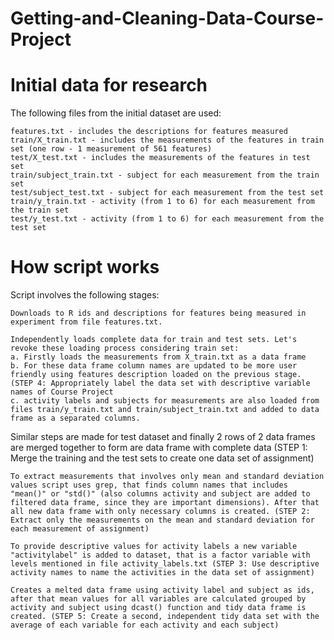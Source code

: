 # Getting-and-Cleaning-Data-Course-Project

# Initial data for research

The following files from the initial dataset are used:

    features.txt - includes the descriptions for features measured
    train/X_train.txt - includes the measurements of the features in train set (one row - 1 measurement of 561 features)
    test/X_test.txt - includes the measurements of the features in test set
    train/subject_train.txt - subject for each measurement from the train set
    test/subject_test.txt - subject for each measurement from the test set
    train/y_train.txt - activity (from 1 to 6) for each measurement from the train set
    test/y_test.txt - activity (from 1 to 6) for each measurement from the test set

# How script works

Script involves the following stages:

    Downloads to R ids and descriptions for features being measured in experiment from file features.txt.

    Independently loads complete data for train and test sets. Let's revoke these loading process considering train set:
    a. Firstly loads the measurements from X_train.txt as a data frame
    b. For these data frame column names are updated to be more user friendly using features description loaded on the previous stage. (STEP 4: Appropriately label the data set with descriptive variable names of Course Project
    c. activity labels and subjects for measurements are also loaded from files train/y_train.txt and train/subject_train.txt and added to data frame as a separated columns.

Similar steps are made for test dataset and finally 2 rows of 2 data frames are merged together to form are data frame with complete data (STEP 1: Merge the training and the test sets to create one data set of assignment)

    To extract measurements that involves only mean and standard deviation values script uses grep, that finds column names that includes "mean()" or "std()" (also columns activity and subject are added to filtered data frame, since they are important dimensions). After that all new data frame with only necessary columns is created. (STEP 2: Extract only the measurements on the mean and standard deviation for each measurement of assignment)

    To provide descriptive values for activity labels a new variable "activitylabel" is added to dataset, that is a factor variable with levels mentioned in file activity_labels.txt (STEP 3: Use descriptive activity names to name the activities in the data set of assignment)

    Creates a melted data frame using activity label and subject as ids, after that mean values for all variables are calculated grouped by activity and subject using dcast() function and tidy data frame is created. (STEP 5: Create a second, independent tidy data set with the average of each variable for each activity and each subject)
